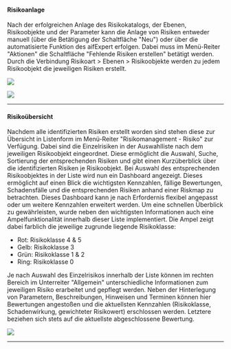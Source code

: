 #### Risikoanlage

Nach der erfolgreichen Anlage des Risikokatalogs, der Ebenen, Risikoobjekte und der Parameter
kann die Anlage von Risiken entweder manuell (über die Betätigung der Schaltfläche "Neu") oder über die automatisierte Funktion des aifExpert erfolgen. Dabei muss im Menü-Reiter "Aktionen" die Schaltfläche "Fehlende Risiken erstellen" betätigt werden. Durch die Verbindung Risikoart > Ebenen > Risikoobjekte werden zu jedem Risikoobjekt die jeweiligen Risiken erstellt.

![](http://xpecto.github.io/docs/aifExpert/aifExpert_Risiko9.png)

![](http://xpecto.github.io/docs/aifExpert/aifExpert_Risiko10.png)

----------

#### Risikoübersicht

Nachdem alle identifizierten Risiken erstellt worden sind stehen diese zur Übersicht in Listenform im Menü-Reiter "Risikomanagement - Risiko" zur Verfügung. Dabei sind die Einzelrisiken in der Auswahlliste nach dem jeweiligen Risikoobjekt eingeordnet. Diese ermöglicht die Auswahl, Suche, Sortierung der entsprechenden Risiken und gibt einen Kurzüberblick über die identifizierten Risiken je Risikoobjekt. Bei Auswahl des entsprechenden Risikoobjektes in der Liste wird nun ein Dashboard angezeigt. Dieses ermöglicht auf einen Blick die wichtigsten Kennzahlen, fällige Bewertungen, Schadensfälle und die entsprechenden Risiken anhand einer Riskmap zu betrachten. Dieses Dashboard kann je nach Erfordernis flexibel angepasst oder um weitere Kennzahlen erweitert werden. Um eine schnellen Überblick zu gewährleisten, wurde neben den wichtigsten Informationen auch eine Ampelfunktionalität innerhalb dieser Liste implementiert. Die Ampel zeigt dabei farblich die jeweilige zugrunde liegende Risikoklasse:

 - Rot: Risikoklasse 4 & 5
 - Gelb: Risikoklasse 3
 - Grün: Risikoklasse 1 & 2
 - Ring: Risikoklasse 0

Je nach Auswahl des Einzelrisikos innerhalb der Liste können im rechten Bereich im Unterreiter "Allgemein" unterschiedliche Informationen zum jeweiligen Risiko erarbeitet und gepflegt werden. Neben der Hinterlegung von Parametern, Beschreibungen, Hinweisen und Terminen können hier Bewertungen angestoßen und die aktuellsten Kennzahlen (Risikoklasse, Schadenwirkung, gewichteter Risikowert) erschlossen werden. Letztere beziehen sich stets auf die aktuellste abgeschlossene Bewertung. 

![](http://xpecto.github.io/docs/aifExpert/aifExpert_Risiko20.png)

----------
